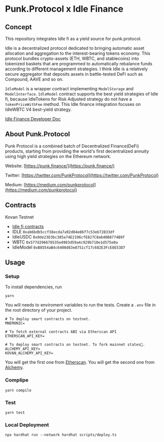 # Punk.Protocol x Idle Finance

## Concept
This repository integrates Idle fi as a yield source for punk.protocol.

Idle is a decentralized protocol dedicated to bringing automatic asset allocation and aggregation to the interest-bearing tokens economy. This protocol bundles crypto-assets (ETH, WBTC, and stablecoins) into tokenized baskets that are programmed to automatically rebalance funds according to different management strategies. I think Idle is a relatively secure aggregator that deposits assets in battle-tested DeFi such as Compound, AAVE and so on.

`IdleModel` is a wrapper contract implementing `ModelStorage` and `ModelInterface`. `IdleModel` contract supports the best yield strategies of Idle fi, because IdleTokens for Risk Adjusted strategy do not have a `tokenPriceWithFee` method. This Idle finance integration focuses on IdleWBTC V4 best-yield strategy.

[Idle Finance Developer Doc](https://developers.idle.finance/)

## About Punk.Protocol

Punk Protocol is a combined batch of Decentralized Finance(DeFi) products, starting from providing the world's first decentralized annuity using high yield strategies on the Ethereum network.

Website: [https://punk.finance/](https://punk.finance/)

Twitter: [https://twitter.com/PunkProtocol](https://twitter.com/PunkProtocol)

Medium: [https://medium.com/punkprotocol](https://medium.com/punkprotocol)

## Contracts

Kovan Testnet

 - [Idle fi contracts](https://developers.idle.finance/contracts-and-codebase#kovan)
 - IDLE `0xab6bdb5ccf38ecda7a92d04e86f7c53eb72833df`
 - IdleUSDC `0x0de23D3bc385a74E2196cfE827C8a640B8774B9f`
 - WBTC `0x577d296678535e4903d59a4c929b718e1d575e0a`
 - IdleModel `0xB8554aB4c6400d83e8751cf17c682E3FcE8E53D7`

## Usage

### Setup
To install dependencies, run

`yarn`

You will needs to enviroment variables to run the tests. Create a `.env` file in the root directory of your project.

```
# To deploy smart contracts on testnet.
MNEMONIC=

# To fetch external contracts ABI via Etherscan API
ETHERSCAN_API_KEY=

# To deploy smart contracts on testnet. To fork mainnet states.
ALCHEMY_API_KEY=
KOVAN_ALCHEMY_API_KEY=
```

You will get the first one from [Etherscan](https://etherscan.io/). You will get the second one from [Alchemy](https://dashboard.alchemyapi.io/).

### Complipe

`yarn compile`

### Test

`yarn test`

### Local Deployment
`npx hardhat run --network hardhat scripts/deploy.ts`
